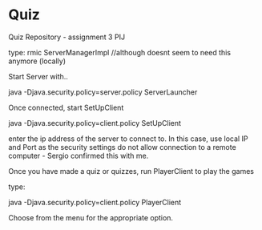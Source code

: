Quiz
====

Quiz Repository - assignment 3 PIJ

type: rmic ServerManagerImpl  //although doesnt seem to need this anymore (locally)


Start Server with..

java -Djava.security.policy=server.policy ServerLauncher


Once connected, start SetUpClient

java -Djava.security.policy=client.policy SetUpClient

enter the ip address of the server to connect to. In this case, use local IP and Port as the security settings do not allow connection to a remote computer - Sergio confirmed this with me.

Once you have made a quiz or quizzes, run PlayerClient to play the games

type:

java -Djava.security.policy=client.policy PlayerClient

Choose from the menu for the appropriate option. 


